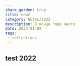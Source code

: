 ```yaml
---
share_garden: true
title: new2
category: Notes/2022 
description: В конце года часто 
date: 2023-01-02
tags:
 - reflections
---
```


## test 2022